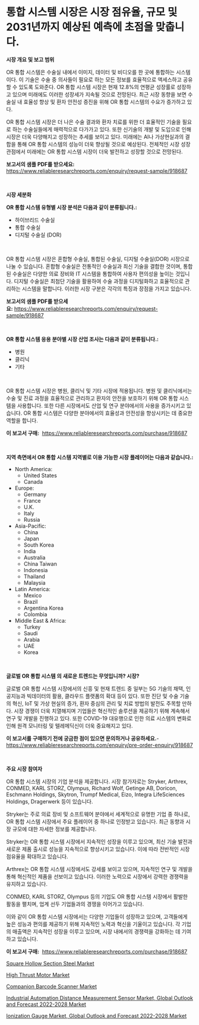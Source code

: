 <p><h1>통합 시스템 시장은 시장 점유율, 규모 및 2031년까지 예상된 예측에 초점을 맞춥니다.</h1></p><p><strong>시장 개요 및 보고 범위</strong></p>
<p><p>OR 통합 시스템은 수술실 내에서 이미지, 데이터 및 비디오를 한 곳에 통합하는 시스템이다. 이 기술은 수술 중 의사들이 필요로 하는 모든 정보를 효율적으로 액세스하고 공유할 수 있도록 도와준다. OR 통합 시스템 시장은 현재 12.8%의 연평균 성장률로 성장하고 있으며 미래에도 이러한 성장세가 지속될 것으로 전망된다. 최근 시장 동향을 보면 수술실 내 효율성 향상 및 환자 안전성 증진을 위해 OR 통합 시스템의 수요가 증가하고 있다.</p><p>OR 통합 시스템 시장은 더 나은 수술 결과와 환자 치료를 위한 더 효율적인 기술을 필요로 하는 수술실들에게 매력적으로 다가가고 있다. 또한 신기술의 개발 및 도입으로 인해 시장은 더욱 다양해지고 성장하는 추세를 보이고 있다. 미래에는 AI나 가상현실과의 결합을 통해 OR 통합 시스템의 성능이 더욱 향상될 것으로 예상된다. 전체적인 시장 성장 관점에서 미래에는 OR 통합 시스템 시장이 더욱 발전하고 성장할 것으로 전망된다.</p></p>
<p><strong>보고서의 샘플 PDF를 받으세요:</strong> <a href="https://www.reliableresearchreports.com/enquiry/request-sample/918687">https://www.reliableresearchreports.com/enquiry/request-sample/918687</a></p>
<p>&nbsp;</p>
<p><strong>시장 세분화</strong></p>
<p><strong>OR 통합 시스템 유형별 시장 분석은 다음과 같이 분류됩니다.:</strong></p>
<p><ul><li>하이브리드 수술실</li><li>통합 수술실</li><li>디지털 수술실 (DOR)</li></ul></p>
<p>&nbsp;</p>
<p><p>OR 통합 시스템 시장은 혼합형 수술실, 통합된 수술실, 디지털 수술실(DOR) 시장으로 나눌 수 있습니다. 혼합형 수술실은 전통적인 수술실과 최신 기술을 결합한 것이며, 통합된 수술실은 다양한 의료 장비와 IT 시스템을 통합하여 사용자 편의성을 높이는 것입니다. 디지털 수술실은 최첨단 기술을 활용하여 수술 과정을 디지털화하고 효율적으로 관리하는 시스템을 말합니다. 이러한 시장 구분은 각각의 특징과 장점을 가지고 있습니다.</p></p>
<p><strong>보고서의 샘플 PDF를 받으세요:</strong>&nbsp;<a href="https://www.reliableresearchreports.com/enquiry/request-sample/918687">https://www.reliableresearchreports.com/enquiry/request-sample/918687</a></p>
<p>&nbsp;</p>
<p><strong> OR 통합 시스템 응용 분야별 시장 산업 조사는 다음과 같이 분류됩니다.:</strong></p>
<p><ul><li>병원</li><li>클리닉</li><li>기타</li></ul></p>
<p>&nbsp;</p>
<p><p>OR 통합 시스템 시장은 병원, 클리닉 및 기타 시장에 적용됩니다. 병원 및 클리닉에서는 수술 및 진료 과정을 효율적으로 관리하고 환자의 안전을 보호하기 위해 OR 통합 시스템을 사용합니다. 또한 다른 시장에서도 산업 및 연구 분야에서의 사용을 증가시키고 있습니다. OR 통합 시스템은 다양한 분야에서의 효율성과 안전성을 향상시키는 데 중요한 역할을 합니다.</p></p>
<p><strong>이 보고서 구매:</strong>&nbsp; <a href="https://www.reliableresearchreports.com/purchase/918687">https://www.reliableresearchreports.com/purchase/918687</a></p>
<p>&nbsp;</p>
<p><strong>지역 측면에서 OR 통합 시스템 지역별로 이용 가능한 시장 플레이어는 다음과 같습니다.:</strong></p>
<p><ul>
    <li>
        North America:
        <ul>
            <li>United States</li>
            <li>Canada</li>
        </ul>
    </li>
    <li>
        Europe:
        <ul>
            <li>Germany</li>
            <li>France</li>
            <li>U.K.</li>
            <li>Italy</li>
            <li>Russia</li>
        </ul>
    </li>
    <li>
        Asia-Pacific:
        <ul>
            <li>China</li>
            <li>Japan</li>
            <li>South Korea</li>
            <li>India</li>
            <li>Australia</li>
            <li>China Taiwan</li>
            <li>Indonesia</li>
            <li>Thailand</li>
            <li>Malaysia</li>
        </ul>
    </li>
    <li>
        Latin America:
        <ul>
            <li>Mexico</li>
            <li>Brazil</li>
            <li>Argentina Korea</li>
            <li>Colombia</li>
        </ul>
    </li>
    <li>
        Middle East & Africa:
        <ul>
            <li>Turkey</li>
            <li>Saudi</li>
            <li>Arabia</li>
            <li>UAE</li>
            <li>Korea</li>
        </ul>
    </li>
    </ul></p>
<p>&nbsp;</p>
<p><strong>글로벌 OR 통합 시스템 의 새로운 트렌드는 무엇입니까? 시장?</strong></p>
<p><p>글로벌 OR 통합 시스템 시장에서의 신흥 및 현재 트렌드 중 일부는 5G 기술의 채택, 인공지능과 빅데이터의 활용, 클라우드 플랫폼의 확대 등이 있다. 또한 진단 및 수술 기술의 혁신, IoT 및 가상 현실의 증가, 환자 중심의 관리 및 치료 방법의 발전도 주목할 만하다. 시장 경쟁이 더욱 치열해지며 기업들은 혁신적인 솔루션을 제공하기 위해 계속해서 연구 및 개발을 진행하고 있다. 또한 COVID-19 대유행으로 인한 의료 시스템의 변화로 인해 원격 모니터링 및 텔레메딕신이 더욱 중요해지고 있다.</p></p>
<p><strong>이 보고서를 구매하기 전에 궁금한 점이 있으면 문의하거나 공유하세요.</strong>- <a href="https://www.reliableresearchreports.com/enquiry/pre-order-enquiry/918687">https://www.reliableresearchreports.com/enquiry/pre-order-enquiry/918687</a></p>
<p>&nbsp;</p>
<p><strong>주요 시장 참여자</strong></p>
<p><p>OR 통합 시스템 시장의 기업 분석을 제공합니다. 시장 참가자로는 Stryker, Arthrex, CONMED, KARL STORZ, Olympus, Richard Wolf, Getinge AB, Doricon, Eschmann Holdings, Skytron, Trumpf Medical, Eizo, Integra LifeSciences Holdings, Dragerwerk 등이 있습니다.</p><p>Stryker는 주로 의료 장비 및 소프트웨어 분야에서 세계적으로 유명한 기업 중 하나로, OR 통합 시스템 시장에서 주요 플레이어 중 하나로 인정받고 있습니다. 최근 동향과 시장 규모에 대한 자세한 정보를 제공합니다.</p><p>Stryker는 OR 통합 시스템 시장에서 지속적인 성장을 이루고 있으며, 최신 기술 발전과 새로운 제품 출시로 성능을 지속적으로 향상시키고 있습니다. 이에 따라 전반적인 시장 점유율을 확대하고 있습니다.</p><p>Arthrex는 OR 통합 시스템 시장에서도 강세를 보이고 있으며, 지속적인 연구 및 개발을 통해 혁신적인 제품을 선보이고 있습니다. 이러한 노력으로 시장에서 강력한 경쟁력을 유지하고 있습니다.</p><p>CONMED, KARL STORZ, Olympus 등의 기업도 OR 통합 시스템 시장에서 활발한 활동을 펼치며, 업계 선두 기업들과의 경쟁을 이어가고 있습니다.</p><p>이와 같이 OR 통합 시스템 시장에서는 다양한 기업들이 성장하고 있으며, 고객들에게 높은 성능과 편의를 제공하기 위해 지속적인 노력과 혁신을 기울이고 있습니다. 각 기업의 매출액은 지속적인 성장을 이루고 있으며, 시장 내에서의 경쟁력을 강화하는 데 기여하고 있습니다.</p></p>
<p><strong>이 보고서 구매:</strong>&nbsp;&nbsp;<a href="https://www.reliableresearchreports.com/purchase/918687">https://www.reliableresearchreports.com/purchase/918687</a></p>
<p><p><a href="https://view.publitas.com/reportprime-1/square-hollow-section-steel-market-challenges-opportunities-and-growth-drivers-and-major-market-players-forecasted-for-period-from-2024-2031/">Square Hollow Section Steel Market</a></p><p><a href="https://github.com/FassouRP/Market-Research-Report-List-3/blob/main/high-thrust-motor-market.md">High Thrust Motor Market</a></p><p><a href="https://github.com/rahu1506/Market-Research-Report-List-3/blob/main/companion-barcode-scanner-market.md">Companion Barcode Scanner Market</a></p><p><a href="https://woozy-pyroraptor-a1f.notion.site/Industrial-Automation-Distance-Measurement-Sensor-Market-Global-Outlook-and-Forecast-2022-2028-Mark-a6eb4f2a5ed9484f8cb4321c7859172a">Industrial Automation Distance Measurement Sensor Market, Global Outlook and Forecast 2022-2028 Market</a></p><p><a href="https://automatic-knee-4c7.notion.site/Ionization-Gauge-Market-Global-Outlook-and-Forecast-2022-2028-Market-Provides-Detailed-Segmentation-ab87cd7ad0db442fa3b177f4067544ac">Ionization Gauge Market, Global Outlook and Forecast 2022-2028 Market</a></p></p>
